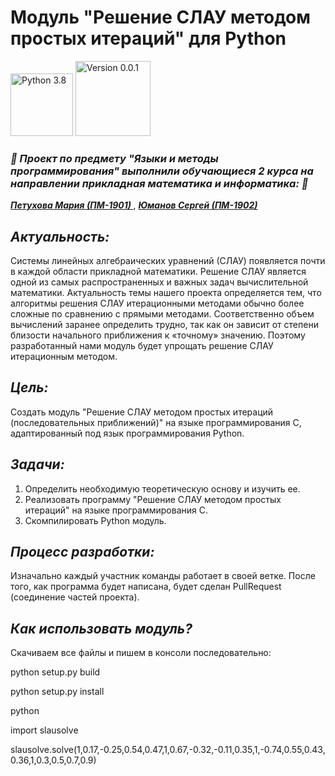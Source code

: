 # Модуль "Решение СЛАУ методом простых итераций" для Python

<img src="https://img.shields.io/badge/Python-3.8-9cf" width="100" alt="Python 3.8">  <img src="https://img.shields.io/badge/Version-0.0.1-9cf" width="120" alt="Version 0.0.1">

<h3> <i> 🐍 Проект по предмету "Языки и методы программирования" выполнили обучающиеся 2 курса на направлении прикладная математика и информатика: 🐍 </i> </h3>

<a href='https://github.com/Mahapeth'> <b> <i> Петухова Мария (ПМ-1901) </i> </b> </a>, <a href='https://github.com/YumanovS'> <b> <i> Юманов Сергей (ПМ-1902) </i> </b> </a>
<h2> <i> Актуальность: </i> </h2>
Системы линейных алгебраических уравнений (СЛАУ) появляется почти в каждой области прикладной математики. Решение СЛАУ является одной из самых распространенных и важных задач вычислительной математики. Актуальность темы нашего проекта определяется тем, что алгоритмы решения СЛАУ итерационными методами обычно более сложные по сравнению с прямыми методами. Соответственно объем вычислений заранее определить трудно, так как он зависит от степени близости начального приближения к «точному» значению. Поэтому разработанный нами модуль будет упрощать решение СЛАУ итерационным методом.
<h2> <i> Цель: </i> </h2>
Создать модуль "Решение СЛАУ методом простых итераций (последовательных приближений)" на языке программирования С, адаптированный под язык программирования Python.
<h2> <i> Задачи: </i> </h2>

1. Определить необходимую теоретическую основу и изучить ее.
2. Реализовать программу "Решение СЛАУ методом простых итераций" на языке программирования С.
3. Скомпилировать Python модуль.

<h2> <i> Процесс разработки: </i> </h2>
Изначально каждый участник команды работает в своей ветке. После того, как программа будет написана, будет сделан PullRequest (соединение частей проекта).

<h2> <i> Как использовать модуль? </i> </h2>
Скачиваем все файлы и пишем в консоли последовательно:

python setup.py build

python setup.py install

python

import slausolve

slausolve.solve(1,0.17,-0.25,0.54,0.47,1,0.67,-0.32,-0.11,0.35,1,-0.74,0.55,0.43,0.36,1,0.3,0.5,0.7,0.9)
